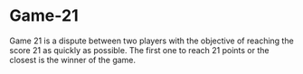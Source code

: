 # Game-21

Game 21 is a dispute between two players with the objective of reaching the score 21 as quickly as possible. The first one to reach 21 points or the closest is the winner of the game.
